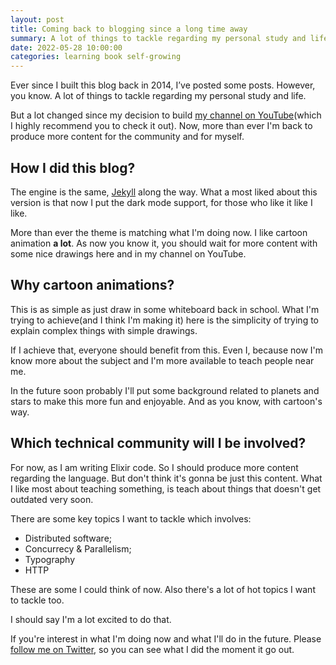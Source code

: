 ```yaml
---
layout: post
title: Coming back to blogging since a long time away
summary: A lot of things to tackle regarding my personal study and life. But now I'm more confident to return to produce more content for the community, and for myself.
date: 2022-05-28 10:00:00
categories: learning book self-growing
---
```


Ever since I built this blog back in 2014, I’ve posted some posts. However, you know. A lot of things to tackle regarding my personal study and life.

But a lot changed since my decision to build [my channel on YouTube](https://www.youtube.com/channel/UCUNpqKz2cuirzgvai-d69tQ)(which I highly recommend you to check it out). Now, more than ever I'm back to produce more content for the community and for myself.

## How I did this blog?

The engine is the same, [Jekyll](https://jekyllrb.com) along the way. What a most liked about this version is that now I put the dark mode support, for those who like it like I like.

More than ever the theme is matching what I'm doing now. I like cartoon animation **a lot**. As now you know it, you should wait for more content with some nice drawings here and in my channel on YouTube.

## Why cartoon animations?

This is as simple as just draw in some whiteboard back in school. What I'm trying to achieve(and I think I'm making it) here is the simplicity of trying to explain complex things with simple drawings.

If I achieve that, everyone should benefit from this. Even I, because now I'm know more about the subject and I'm more available to teach people near me.

In the future soon probably I'll put some background related to planets and stars to make this more fun and enjoyable. And as you know, with cartoon's way.

## Which technical community will I be involved?

For now, as I am writing Elixir code. So I should produce more content regarding the language. But don't think it's gonna be just this content. What I like most about teaching something, is teach about things that doesn't get outdated very soon.

There are some key topics I want to tackle which involves:

- Distributed software;
- Concurrecy & Parallelism;
- Typography
- HTTP

These are some I could think of now. Also there's a lot of hot topics I want to tackle too.

I should say I'm a lot excited to do that.

If you're interest in what I'm doing now and what I'll do in the future. Please [follow me on Twitter](https://twitter.com/rands0n), so you can see what I did the moment it go out.